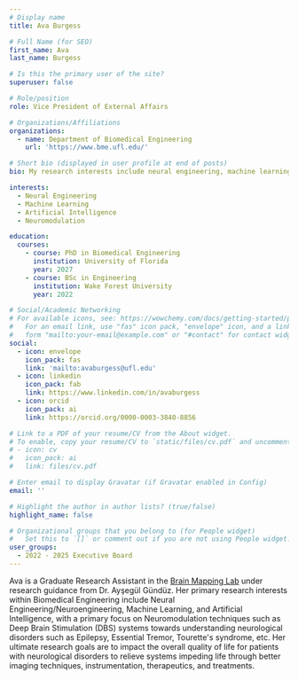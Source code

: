 ```yaml
---
# Display name
title: Ava Burgess

# Full Name (for SEO)
first_name: Ava
last_name: Burgess

# Is this the primary user of the site?
superuser: false

# Role/position
role: Vice President of External Affairs

# Organizations/Affiliations
organizations:
  - name: Department of Biomedical Engineering
    url: 'https://www.bme.ufl.edu/'

# Short bio (displayed in user profile at end of posts)
bio: My research interests include neural engineering, machine learning, artificial intelligence, and neuromodulation.

interests:
  - Neural Engineering
  - Machine Learning
  - Artificial Intelligence
  - Neuromodulation

education:
  courses:
    - course: PhD in Biomedical Engineering
      institution: University of Florida
      year: 2027
    - course: BSc in Engineering
      institution: Wake Forest University
      year: 2022

# Social/Academic Networking
# For available icons, see: https://wowchemy.com/docs/getting-started/page-builder/#icons
#   For an email link, use "fas" icon pack, "envelope" icon, and a link in the
#   form "mailto:your-email@example.com" or "#contact" for contact widget.
social:
  - icon: envelope
    icon_pack: fas
    link: 'mailto:avaburgess@ufl.edu'
  - icon: linkedin
    icon_pack: fab
    link: https://www.linkedin.com/in/avaburgess
  - icon: orcid
    icon_pack: ai
    link: https://orcid.org/0000-0003-3840-8856

# Link to a PDF of your resume/CV from the About widget.
# To enable, copy your resume/CV to `static/files/cv.pdf` and uncomment the lines below.
# - icon: cv
#   icon_pack: ai
#   link: files/cv.pdf

# Enter email to display Gravatar (if Gravatar enabled in Config)
email: ''

# Highlight the author in author lists? (true/false)
highlight_name: false

# Organizational groups that you belong to (for People widget)
#   Set this to `[]` or comment out if you are not using People widget.
user_groups:
  - 2022 - 2025 Executive Board
---
```


Ava is a Graduate Research Assistant in the [Brain Mapping Lab](http://brainmappinglab.org) under research guidance from Dr. Ayşegül Gündüz. Her primary research interests within Biomedical Engineering include Neural Engineering/Neuroengineering, Machine Learning, and Artificial Intelligence, with a primary focus on Neuromodulation techniques such as Deep Brain Stimulation (DBS) systems towards understanding neurological disorders such as Epilepsy, Essential Tremor, Tourette's syndrome, etc. Her ultimate research goals are to impact the overall quality of life for patients with neurological disorders to relieve systems impeding life through better imaging techniques, instrumentation, therapeutics, and treatments.
